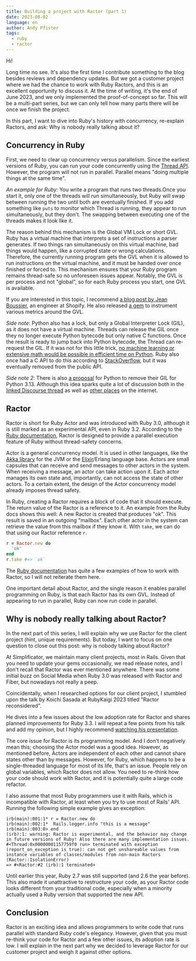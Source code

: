 ```yaml
---
title: Building a project with Ractor (part 1)
date: 2023-08-02
language: en
author: Andy Pfister
tags:
  - ruby
  - ractor
---
```


Hi!

Long time no see. It's also the first time I contribute something to the blog besides reviews and dependency updates. But we got a customer project where we had the chance to work with Ruby Ractors, and this is an excellent opportunity to discuss it. At the time of writing, it's the end of June 2023, and we only implemented the proof-of-concept so far. This will be a multi-part series, but we can only tell how many parts there will be once we finish the project.

In this part, I want to dive into Ruby's history with concurrency, re-explain Ractors, and ask: Why is nobody really talking about it?

## Concurrency in Ruby

First, we need to clear up concurrency versus parallelism. Since the earliest versions of Ruby, you can run your code concurrently using the [Thread API](https://rubyapi.org/3.2/o/thread). However, the program will not run in parallel. Parallel means "doing multiple things at the same time".

*An example for Ruby*: You write a program that runs two threads.Once you start it, only one of the threads will run simultaneously, but Ruby will swap between running the two until both are eventually finished. If you add something like `puts` to monitor which Thread is running, they appear to run simultaneously, but they don't. The swapping between executing one of the threads makes it look like it.

The reason behind this mechanism is the Global VM Lock or short GVL. Ruby has a virtual machine that interprets a set of instructions a parser generates. If two things ran simultaneously on this virtual machine, bad things would happen, like a corrupted state or wrong calculations. Therefore, the currently running program gets the GVL when it is allowed to run instructions on the virtual machine, and it must be handed over once finished or forced to. This mechanism ensures that your Ruby program remains thread-safe so no unforeseen issues appear. Notably, the GVL is per process and not "global", so for each Ruby process you start, one GVL is available.

If you are interested in this topic, I recommend [a blog post by Jean Boussier](https://shopify.engineering/ruby-execution-model), an engineer at Shopify. He also released [a gem](https://github.com/Shopify/gvltools) to instrument various metrics around the GVL.

*Side note*: Python also has a lock, but only a Global Interpreter Lock (GIL), as it does not have a virtual machine. Threads can release the GIL once they no longer execute Python bytecode but only native C functions. Once the result is ready to jump back into Python bytecode, the Thread can re-request the GIL. If it was not for this little trick, [no machine learning or extensive math would be possible in efficient time on Python](https://softwareengineering.stackexchange.com/questions/186889/why-was-python-written-with-the-gil/186909#186909). Ruby also once had a C API to do this according to [StackOverflow](https://stackoverflow.com/questions/36245878/releasing-the-global-vm-lock-in-a-c-extension-without-using-another-function), but it was eventually removed from the public API.

*Side note 2*: There is also [a proposal](https://peps.python.org/pep-0703/) for Python to remove their GIL for Python 3.13. Although this idea sparks quite a lot of discussion both in the [linked Discourse thread](https://discuss.python.org/t/pep-703-making-the-global-interpreter-lock-optional-3-12-updates/26503) as well as [other places](https://lwn.net/Articles/939568/) on the internet.

## Ractor

Ractor is short for Ruby Actor and was introduced with Ruby 3.0, although it is still marked as an experimental API, even in Ruby 3.2. According to the [Ruby documentation](https://docs.ruby-lang.org/en/3.2/ractor_md.html), Ractor is designed to provide a parallel execution feature of Ruby without thread-safety concerns.

Actor is a general concurrency model. It is used in other languages, like the [Akka library](https://akka.io/) for the JVM or the [Elixir](https://elixir-lang.org/getting-started/processes.html)/Erlang language base. Actors are small capsules that can receive and send messages to other actors in the system. When receiving a message, an actor can take action upon it. Each actor manages its own state and, importantly, can not access the state of other actors. To a certain extent, the design of the Actor concurrency model already imposes thread safety.

In Ruby, creating a Ractor requires a block of code that it should execute. The return value of the Ractor is a reference to it. An example from the Ruby docs shows this well: A new Ractor is created that produces "ok". This result is saved in an outgoing "mailbox". Each other actor in the system can retrieve the value from this mailbox if they know it. With `take`, we can do that using our Ractor reference `r`.

```ruby
r = Ractor.new do
  'ok'
end
r.take #=> `ok`
```

The [Ruby documentation](https://docs.ruby-lang.org/en/3.2/ractor_md.html) has quite a few examples of how to work with Ractor, so I will not reiterate them here.

One important detail about Ractor, and the single reason it enables parallel programming on Ruby, is that each Ractor has its own GVL. Instead of appearing to run in parallel, Ruby can now run code in parallel.

## Why is nobody really talking about Ractor?

In the next part of this series, I will explain why we use Ractor for the client project (hint, unique requirements). But today, I want to focus on one question to close out this post: why is nobody talking about Ractor?

At Simplificator, we maintain many client projects, most in Rails. Given that you need to update your gems occasionally, we read release notes, and I don't recall that Ractor was ever mentioned anywhere. There was some initial buzz on Social Media when Ruby 3.0 was released with Ractor and Fiber, but nowadays not really a peep.

Coincidentally, when I researched options for our client project, I stumbled upon the talk by Koichi Sasada at RubyKaigi 2023 titled "Ractor reconsidered".

He dives into a few issues about the low adoption rate for Ractor and shares planned improvements for Ruby 3.3. I will repeat a few points from his talk and add my opinion, but I highly recommend [watching his presentation](https://rubykaigi.org/2023/presentations/ko1.html).

The core issue for Ractor is its programming model. And I don't negatively mean this; choosing the Actor model was a good idea. However, as mentioned before, Actors are independent of each other and cannot share states other than by messages. However, for Ruby, which happens to be a single-threaded language for most of its life, that's an issue. People rely on global variables, which Ractor does not allow. You need to re-think how your code should work with Ractor, and it is potentially quite a large code refactor.

I also assume that most Ruby programmers use it with Rails, which is incompatible with Ractor, at least when you try to use most of Rails' API. Running the following simple example gives an exception:

```shell
irb(main):001:1* r = Ractor.new do
irb(main):002:1*  Rails.logger.info "this is a message"
irb(main):003:0> end
(irb):1: warning: Ractor is experimental, and the behavior may change in future versions of Ruby! Also there are many implementation issues.
#<Thread:0x00000001157759f0 run> terminated with exception (report_on_exception is true): can not get unshareable values from instance variables of classes/modules from non-main Ractors (Ractor::IsolationError)
=> #<Ractor:#2 (irb):1 terminated>
```

Until earlier this year, Ruby 2.7 was still supported (and 2.6 the year before). This also made it unattractive to restructure your code, as your Ractor code looks different from your traditional code, especially when a minority actually used a Ruby version that supported the new API.

## Conclusion

Ractor is an exciting idea and allows programmers to write code that runs parallel with standard Ruby code's elegancy. However, given that you must re-think your code for Ractor and a few other issues, its adoption rate is low. I will explain in the next part why we decided to leverage Ractor for our customer project and weigh it against other options.
